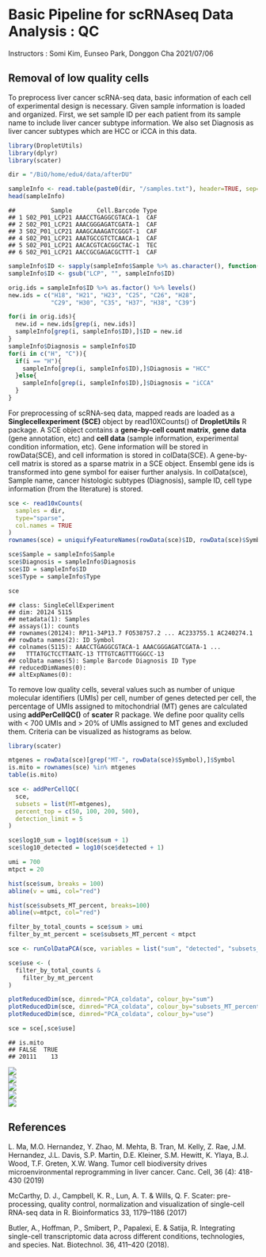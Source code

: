 Basic Pipeline for scRNAseq Data Analysis : QC
================
Instructors : Somi Kim, Eunseo Park, Donggon Cha
2021/07/06

## Removal of low quality cells

To preprocess liver cancer scRNA-seq data, basic information of each cell of experimental design is necessary. Given sample information is loaded and organized. First, we set sample ID per each patient from its sample name to include liver cancer subtype information. We also set Diagnosis as liver cancer subtypes which are HCC or iCCA in this data.

``` r
library(DropletUtils)
library(dplyr)
library(scater)

dir = "/BiO/home/edu4/data/afterDU"
```

``` r
sampleInfo <- read.table(paste0(dir, "/samples.txt"), header=TRUE, sep="\t")
head(sampleInfo)
```

    ##          Sample       Cell.Barcode Type
    ## 1 S02_P01_LCP21 AAACCTGAGGCGTACA-1  CAF
    ## 2 S02_P01_LCP21 AAACGGGAGATCGATA-1  CAF
    ## 3 S02_P01_LCP21 AAAGCAAAGATCGGGT-1  CAF
    ## 4 S02_P01_LCP21 AAATGCCGTCTCAACA-1  CAF
    ## 5 S02_P01_LCP21 AACACGTCACGGCTAC-1  TEC
    ## 6 S02_P01_LCP21 AACCGCGAGACGCTTT-1  CAF

``` r
sampleInfo$ID <- sapply(sampleInfo$Sample %>% as.character(), function(x) {strsplit(x, split="_")[[1]][3]}) 
sampleInfo$ID <- gsub("LCP", "", sampleInfo$ID)

orig.ids = sampleInfo$ID %>% as.factor() %>% levels()
new.ids = c("H18", "H21", "H23", "C25", "C26", "H28", 
            "C29", "H30", "C35", "H37", "H38", "C39")

for(i in orig.ids){
  new.id = new.ids[grep(i, new.ids)]
  sampleInfo[grep(i, sampleInfo$ID),]$ID = new.id
}
sampleInfo$Diagnosis = sampleInfo$ID
for(i in c("H", "C")){
  if(i == "H"){
    sampleInfo[grep(i, sampleInfo$ID),]$Diagnosis = "HCC"
  }else{
    sampleInfo[grep(i, sampleInfo$ID),]$Diagnosis = "iCCA"
  }
}
```

For preprocessing of scRNA-seq data, mapped reads are loaded as a **Singlecellexperiment (SCE)** object by read10XCounts() of **DropletUtils** R package. A SCE object contains a **gene-by-cell count matrix**, **gene data** (gene annotation, etc) and **cell data** (sample information, experimental condition information, etc). Gene information will be stored in rowData(SCE), and cell information is stored in colData(SCE). A gene-by-cell matrix is stored as a sparse matrix in a SCE object. Ensembl gene ids is transformed into gene symbol for eaiser further analysis. In colData(sce), Sample name, cancer histologic subtypes (Diagnosis), sample ID, cell type information (from the literature) is stored.

``` r
sce <- read10xCounts(
  samples = dir,
  type="sparse",
  col.names = TRUE
)
rownames(sce) = uniquifyFeatureNames(rowData(sce)$ID, rowData(sce)$Symbol)

sce$Sample = sampleInfo$Sample
sce$Diagnosis = sampleInfo$Diagnosis
sce$ID = sampleInfo$ID
sce$Type = sampleInfo$Type

sce
```

    ## class: SingleCellExperiment 
    ## dim: 20124 5115 
    ## metadata(1): Samples
    ## assays(1): counts
    ## rownames(20124): RP11-34P13.7 FO538757.2 ... AC233755.1 AC240274.1
    ## rowData names(2): ID Symbol
    ## colnames(5115): AAACCTGAGGCGTACA-1 AAACGGGAGATCGATA-1 ...
    ##   TTTATGCTCCTTAATC-13 TTTGTCAGTTTGGGCC-13
    ## colData names(5): Sample Barcode Diagnosis ID Type
    ## reducedDimNames(0):
    ## altExpNames(0):

To remove low quality cells, several values such as number of unique molecular identifiers (UMIs) per cell, number of genes detected per cell, the percentage of UMIs assigned to mitochondrial (MT) genes are calculated using **addPerCellQC()** of **scater** R package. We define poor quality cells with &lt; 700 UMIs and &gt; 20% of UMIs assigned to MT genes and excluded them. Criteria can be visualized as histograms as below.

``` r
library(scater)

mtgenes = rowData(sce)[grep("MT-", rowData(sce)$Symbol),]$Symbol
is.mito = rownames(sce) %in% mtgenes
table(is.mito)

sce <- addPerCellQC(
  sce,
  subsets = list(MT=mtgenes),
  percent_top = c(50, 100, 200, 500), 
  detection_limit = 5
)

sce$log10_sum = log10(sce$sum + 1)
sce$log10_detected = log10(sce$detected + 1)

umi = 700
mtpct = 20

hist(sce$sum, breaks = 100)
abline(v = umi, col="red")

hist(sce$subsets_MT_percent, breaks=100)
abline(v=mtpct, col="red")

filter_by_total_counts = sce$sum > umi
filter_by_mt_percent = sce$subsets_MT_percent < mtpct

sce <- runColDataPCA(sce, variables = list("sum", "detected", "subsets_MT_percent", "percent.top_500"))

sce$use <- (
  filter_by_total_counts &
    filter_by_mt_percent 
)

plotReducedDim(sce, dimred="PCA_coldata", colour_by="sum")
plotReducedDim(sce, dimred="PCA_coldata", colour_by="subsets_MT_percent")
plotReducedDim(sce, dimred="PCA_coldata", colour_by="use")

sce = sce[,sce$use]
```

    ## is.mito
    ## FALSE  TRUE 
    ## 20111    13

<img src="2.QC_files/figure-markdown_github/unnamed-chunk-6-1.png" style="display: block; margin: auto;" /><img src="2.QC_files/figure-markdown_github/unnamed-chunk-6-2.png" style="display: block; margin: auto;" /><img src="2.QC_files/figure-markdown_github/unnamed-chunk-6-3.png" style="display: block; margin: auto;" /><img src="2.QC_files/figure-markdown_github/unnamed-chunk-6-4.png" style="display: block; margin: auto;" /><img src="2.QC_files/figure-markdown_github/unnamed-chunk-6-5.png" style="display: block; margin: auto;" />

## References

L. Ma, M.O. Hernandez, Y. Zhao, M. Mehta, B. Tran, M. Kelly, Z. Rae, J.M. Hernandez, J.L. Davis, S.P. Martin, D.E. Kleiner, S.M. Hewitt, K. Ylaya, B.J. Wood, T.F. Greten, X.W. Wang. Tumor cell biodiversity drives microenvironmental reprogramming in liver cancer. Canc. Cell, 36 (4): 418-430 (2019)

McCarthy, D. J., Campbell, K. R., Lun, A. T. & Wills, Q. F. Scater: pre-processing, quality control, normalization and visualization of single-cell RNA-seq data in R. Bioinformatics 33, 1179–1186 (2017)

Butler, A., Hoffman, P., Smibert, P., Papalexi, E. & Satija, R. Integrating single-cell transcriptomic data across different conditions, technologies, and species. Nat. Biotechnol. 36, 411–420 (2018).
